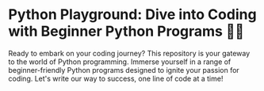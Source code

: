# Python Playground: Dive into Coding with Beginner Python Programs 🐍🔥

Ready to embark on your coding journey? This repository is your gateway to the world of Python programming. Immerse yourself in a range of beginner-friendly Python programs designed to ignite your passion for coding. Let's write our way to success, one line of code at a time!

